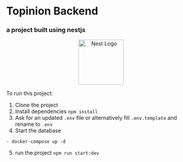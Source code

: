 # Topinion Backend

### a project built using nestjs

<p align="center">
  <a href="http://nestjs.com/" target="blank"><img src="https://nestjs.com/img/logo-small.svg" width="120" alt="Nest Logo" /></a>
</p>

To run this project:

1. Clone the project
2. Install dependencies `npm install`
3. Ask for an updated `.env` file or alternatively fill `.env.template` and rename to `.env`
4. Start the database

```
- docker-compose up -d
```

5. run the project `npm run start:dev`
